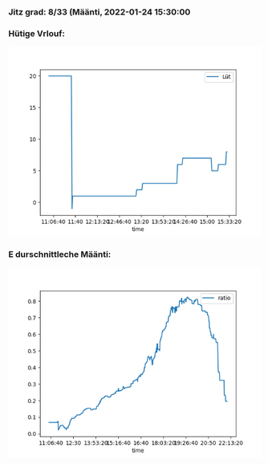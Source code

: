 ### Jitz grad: 8/33 (Määnti, 2022-01-24 15:30:00

### Hütige Vrlouf:
![Graph](Today.png)

### E durschnittleche Määnti:
![Graph](Määnti.png)
